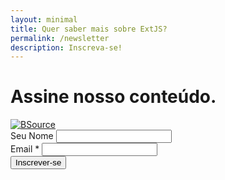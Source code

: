 ```yaml
---
layout: minimal
title: Quer saber mais sobre ExtJS? 
permalink: /newsletter
description: Inscreva-se!
---
```


<div class="row">
  <div class="col-12 text-center">
    <h1>Assine nosso conteúdo.</h1>
</div>
<a href="https://www.bsource.com.br/pt/"><img src="https://res.cloudinary.com/dmmimj8jp/image/upload/v1565359979/BS_lc99je.png" alt="BSource" title="Venha conhecer nosso site" class="responsive1"></a>

<form action="https://bsource.us19.list-manage.com/subscribe/post?u=4d7d6690bbf57af15d4563d58&amp;id=fa3667bf0a" method="post" id="mc-embedded-subscribe-form" class="validate" target="_blank" novalidate>
<div class="mc-field-group">
	<label for="mce-FNAME">Seu Nome</label>
	<input type="text" value="" name="FNAME" class="" id="mce-FNAME">
</div>
  <div class="mc-field-group">
    <label for="mce-EMAIL">Email 
      <span class="asterisk">*
      </span>
    </label>
	<input type="email" value="" name="EMAIL" class="required email" id="mce-EMAIL">
  </div>
  <button type="submit" class="btn btn-primary btn-block mb-2">Inscrever-se</button>
</form>
</div>
<script type='text/javascript' src='//s3.amazonaws.com/downloads.mailchimp.com/js/mc-validate.js'></script><script type='text/javascript'>(function($) {window.fnames = new Array(); window.ftypes = new Array();fnames[0]='EMAIL';ftypes[0]='email';fnames[1]='FNAME';ftypes[1]='text';fnames[2]='LNAME';ftypes[2]='text';fnames[3]='ADDRESS';ftypes[3]='address';fnames[4]='PHONE';ftypes[4]='phone';fnames[5]='BIRTHDAY';ftypes[5]='birthday';}(jQuery));var $mcj = jQuery.noConflict(true);</script>
<!--End mc_embed_signup-->



